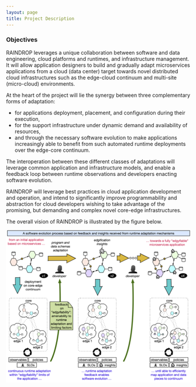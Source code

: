 ```yaml
---
layout: page
title: Project Description
---
```


### Objectives

RAINDROP leverages a unique collaboration between software and data engineering, cloud platforms and runtimes, and infrastructure management. It will allow application designers to build and gradually adapt microservices applications from a cloud (data center) target towards novel distributed cloud infrastructures such as the edge-cloud continuum and multi-site (micro-cloud) environments.

At the heart of the project will lie the synergy between three complementary forms of adaptation:

- for applications deployment, placement, and configuration during their execution,
- for the support infrastructure under dynamic demand and availability of resources,
- and through the necessary software evolution to make applications increasingly able to benefit from such automated runtime deployments over the edge-core continuum.

The interoperation between these different classes of adaptations will leverage common application and infrastructure models, and enable a feedback loop between runtime observations and developers enacting software evolution.

RAINDROP will leverage best practices in cloud application development and operation, and intend to significantly improve programmability and abstraction for cloud developers wishing to take advantage of the promising, but demanding and complex novel core-edge infrastructures.

The overall vision of RAINDROP is illustrated by the figure below.
<br/>

![raindrop-principle](/images/raindrop_principle.png)
